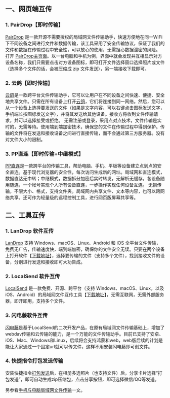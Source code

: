 ## 一、网页端互传
### 1. PairDrop【即时传输】
[PairDrop](https://pairdrop.net/) 是一款开源不需要授权的局域网文件传输助手，快速方便地在同一WiFi下不同设备之间进行文件和数据传输，该工具采用了安全传输协议，保证了我们的文件和数据在传输过程中安全性，可以放心的使用，无需担心数据泄密的风险。
打开 [PairDrop主页面](https://pairdrop.net/)。以一台电脑和手机为例，界面中就会发现并互相显示对方设备名称，我们只需要点击对方设备图标，即可打开文件选择窗口选择照片或文件（选择多个文件的话，会被压缩成 zip 文件发送），另一端接收下载即可。

### 2. 云鸽【即时传输】
[云鸽](https://yunge.in/)是一款跨平台文件传输助手，它可以让用户在不同设备之间快速、便捷、安全地共享文件。只需在所有设备上打开[云鸽](https://yunge.in/)，它们将连接到同一网络。然后，您可以从一个设备上选择要发送的文件（如果是文字内容，可以右键点击图标发送文字，手机端长按图标发送文字），并将其发送给其他设备。接收方将收到文件传输请求，并可以选择接受或拒绝。
无需注册或登录，采用点对点技术，文件传输是实时的，无需等待。使用端到端加密技术，确保您的文件在传输过程中得到保护。传输的文件将在发送和接收设备之间进行直接传输，而不会通过第三方服务器。没有对文件大小的限制。

### 3. PP直连【即时传输+中继模式】
‌[PP直连](https://www.ppzhilian.com/)是一款跨平台的传输工具，帮助电脑、手机、平板等设备建立点到点的安全直连。基于现代浏览器的安全性，每次访问生成新的网址。局域网和直连模式，数据直达无中转；中继模式，数据拆分加密后实时转发，无解析无缓存。各设备随用随连，一个帐号实现个人所有设备直连，一步操作实现任何设备互连。
无损传输，不限大小、格式，支持文件夹。局域网内共享文件、文本等内容，也可以跨网络共享。还可作为轻量级的远程控制工具，进行网页版屏幕共享等。

## 二、工具互传
### 1. LanDrop 软件互传
[LanDrop](https://landrop.app/) 支持 Windows、macOS、Linux、Android 和 iOS 全平台文件传输，免费无广告，传输速度快，端到端加密，确保你的文件安全无误。只要在两个设备上打开软件【[下载地址](https://landrop.app/#downloads)】，选择要传输的文件（支持多个文件），找到接收文件的设备，分别进行发送和接收即可大功告成。

### 2. LocalSend 软件互传
[LocalSend](https://localsend.org/zh-CN) 是一款免费、开源、跨平台（支持 Windows、macOS、Linux，以及 iOS、Android）的局域网文件互传工具【[下载地址](https://localsend.org/zh-CN/download)】，无需互联网，无需外部服务器，即开即用，支持多个文件。

### 3. 闪电藤软件互传
[闪电藤](https://lightningvine.zishu.life/)是基于LocalSend的二次开发产品，在原有局域网文件传输基础上，增加了webdav传输和云传输的能力，是一个万能的文件传输助手。目前已支持了安卓、iOS、Mac、Windows和Linux，后续将会支持鸿蒙和web，web版后续的计划是能让大家通过一个固定url就可以传文件，这样不用安装闪电藤即可创文件。

### 4. 快捷指令打包发送传输
安装快捷指令[打包发送](https://www.icloud.com/shortcuts/60ca5a1c523a4783b69d00da3edf91e1)后，在相册多选照片（也支持文件）后，分享卡片选择“打包发送”，即可自动生成zip压缩包，点击分享按钮，即可选择微信/QQ等发送。

另参看[手机与电脑局域网文件传输](https://jialikemeng.github.io/post/shou-ji-yu-dian-nao-ju-yu-wang-wen-jian-chuan-shu.html)一文。